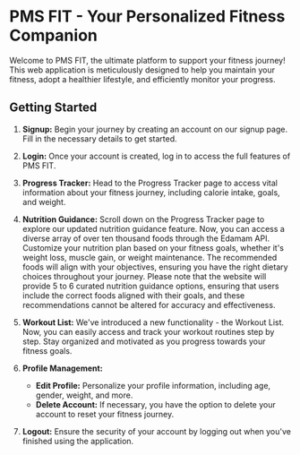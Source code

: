 # PMS FIT - Your Personalized Fitness Companion

Welcome to PMS FIT, the ultimate platform to support your fitness journey! This web application is meticulously designed to help you maintain your fitness, adopt a healthier lifestyle, and efficiently monitor your progress.

## Getting Started

1. **Signup:** Begin your journey by creating an account on our signup page. Fill in the necessary details to get started.

2. **Login:** Once your account is created, log in to access the full features of PMS FIT.

3. **Progress Tracker:** Head to the Progress Tracker page to access vital information about your fitness journey, including calorie intake, goals, and weight.

4. **Nutrition Guidance:** Scroll down on the Progress Tracker page to explore our updated nutrition guidance feature. Now, you can access a diverse array of over ten thousand foods through the Edamam API. Customize your nutrition plan based on your fitness goals, whether it's weight loss, muscle gain, or weight maintenance. The recommended foods will align with your objectives, ensuring you have the right dietary choices throughout your journey. Please note that the website will provide 5 to 6 curated nutrition guidance options, ensuring that users include the correct foods aligned with their goals, and these recommendations cannot be altered for accuracy and effectiveness.

5. **Workout List:** We've introduced a new functionality - the Workout List. Now, you can easily access and track your workout routines step by step. Stay organized and motivated as you progress towards your fitness goals.

6. **Profile Management:**
    - **Edit Profile:** Personalize your profile information, including age, gender, weight, and more.
    - **Delete Account:** If necessary, you have the option to delete your account to reset your fitness journey.

7. **Logout:** Ensure the security of your account by logging out when you've finished using the application.

